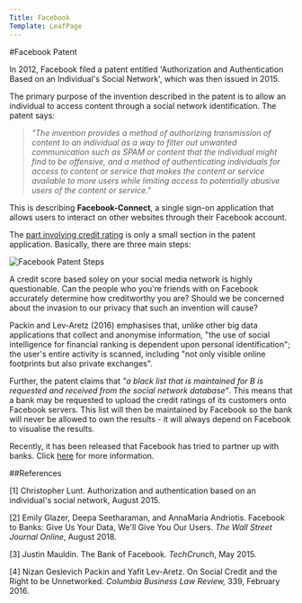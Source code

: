 ```yaml
---
Title: Facebook
Template: LeafPage
---
```


#Facebook Patent

In 2012, Facebook filed a patent entitled 'Authorization and Authentication Based on an Individual's Social Network', which was then issued in 2015. 

The primary purpose of the invention described in the patent is to allow an individual to access content through a social network identification. The patent says:

>*"The invention provides a method of authorizing transmission of content to an individual as a way to filter out unwanted communication such as SPAM or content that the individual might find to be offensive, and a method of authenticating individuals for access to content or service that makes the content or service available to more users while limiting access to potentially abusive users of the content or service."*

This is describing **Facebook-Connect**, a single sign-on application that allows users to interact on other websites through their Facebook account. 

The [part involving credit rating](http://db716.user.srcf.net/eim/course/credit-scores/Credit_Scores/facebookpatent/quote) is only a small section in the patent application. Basically, there are three main steps:

![Facebook Patent Steps](http://db716.user.srcf.net/eim/media/FacebookPatentSteps.png "Facebook Patent Steps")
  
A credit score based soley on your social media network is highly questionable. Can the people who you're friends with on Facebook accurately determine how creditworthy you are? Should we be concerned about the invasion to our privacy that such an invention will cause? 

Packin and Lev-Aretz (2016) emphasises that, unlike other big data applications that collect and anonymise information, "the use of social intelligence for financial ranking is dependent upon personal identification";  the user's entire activity is scanned, including "not only visible online footprints but also private exchanges".

Further, the patent claims that *"a black list that is maintained for B is requested and received from the social network database”*. This means that a bank may be requested to upload the credit ratings of its customers onto Facebook servers. This list will then be maintained by Facebook so the bank will never be allowed to own the results - it will always depend on Facebook to visualise the results.

Recently, it has been released that Facebook has tried to partner up with banks. Click [here](http://db716.user.srcf.net/eim/course/credit-scores/Credit_Scores/facebookpatent/banks) for more information. 

##References 

[1] Christopher Lunt. Authorization and authentication based on an individual's social network, August 2015. 

[2] Emily Glazer, Deepa Seetharaman, and AnnaMaria Andriotis. Facebook to Banks: Give Us Your Data, We'll Give You Our Users. *The Wall Street Journal Online*, August 2018. 

[3] Justin Mauldin. The Bank of Facebook. *TechCrunch*, May 2015. 

[4] Nizan Geslevich Packin and Yafit Lev-Aretz. On Social Credit and the Right to be Unnetworked. *Columbia Business Law Review,* 339, February 2016. 

